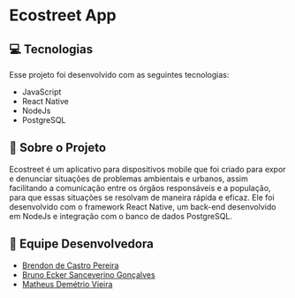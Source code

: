 # Ecostreet App



## 💻 Tecnologias

Esse projeto foi desenvolvido com as seguintes tecnologias:

- JavaScript
- React Native
- NodeJs
- PostgreSQL


## 📱 Sobre o Projeto
Ecostreet é um aplicativo para dispositivos mobile que foi criado para expor e denunciar situações de problemas ambientais e urbanos, assim facilitando a comunicação entre os órgãos responsáveis e a população, para que essas situações se resolvam de maneira rápida e eficaz. Ele foi desenvolvido com o framework React Native, um back-end desenvolvido em NodeJs e integração com o banco de dados PostgreSQL. 

## 🤝 Equipe Desenvolvedora

- [Brendon de Castro Pereira](https://www.linkedin.com/in/brendon-de-castro-858580237/)
- [Bruno Ecker Sanceverino Gonçalves](https://www.linkedin.com/in/bruno-ecker-997aa121a/)
- [Matheus Demétrio Vieira](https://www.linkedin.com/in/matheus-vieira-8330aa20a/)




    

